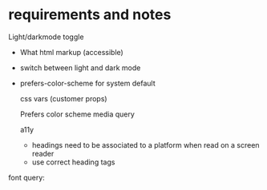 # requirements and notes

Light/darkmode toggle

- What html markup (accessible)
- switch between light and dark mode
- prefers-color-scheme for system default 
  
  css vars (customer props)

  Prefers color scheme media query
  
  a11y 
  
  - headings need to be associated to a platform when read on a screen reader
  - use correct heading tags

font query:
    <style>
      @import url('https://fonts.googleapis.com/css2?family=Inter:wght@400;800&display=swap');
    </style>